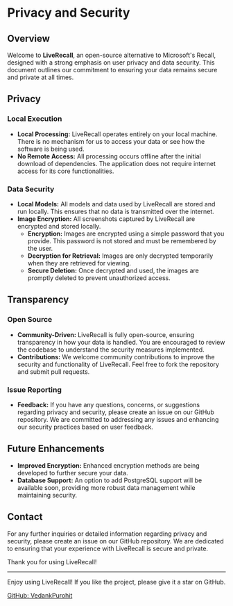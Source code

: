# Privacy and Security

## Overview

Welcome to **LiveRecall**, an open-source alternative to Microsoft's Recall, designed with a strong emphasis on user privacy and data security. This document outlines our commitment to ensuring your data remains secure and private at all times.

## Privacy

### Local Execution

- **Local Processing:** LiveRecall operates entirely on your local machine. There is no mechanism for us to access your data or see how the software is being used.
- **No Remote Access:** All processing occurs offline after the initial download of dependencies. The application does not require internet access for its core functionalities.

### Data Security

- **Local Models:** All models and data used by LiveRecall are stored and run locally. This ensures that no data is transmitted over the internet.
- **Image Encryption:** All screenshots captured by LiveRecall are encrypted and stored locally.
  - **Encryption:** Images are encrypted using a simple password that you provide. This password is not stored and must be remembered by the user.
  - **Decryption for Retrieval:** Images are only decrypted temporarily when they are retrieved for viewing.
  - **Secure Deletion:** Once decrypted and used, the images are promptly deleted to prevent unauthorized access.

## Transparency

### Open Source

- **Community-Driven:** LiveRecall is fully open-source, ensuring transparency in how your data is handled. You are encouraged to review the codebase to understand the security measures implemented.
- **Contributions:** We welcome community contributions to improve the security and functionality of LiveRecall. Feel free to fork the repository and submit pull requests.

### Issue Reporting

- **Feedback:** If you have any questions, concerns, or suggestions regarding privacy and security, please create an issue on our GitHub repository. We are committed to addressing any issues and enhancing our security practices based on user feedback.

## Future Enhancements

- **Improved Encryption:** Enhanced encryption methods are being developed to further secure your data.
- **Database Support:** An option to add PostgreSQL support will be available soon, providing more robust data management while maintaining security.

## Contact

For any further inquiries or detailed information regarding privacy and security, please create an issue on our GitHub repository. We are dedicated to ensuring that your experience with LiveRecall is secure and private.

Thank you for using LiveRecall!

---

Enjoy using LiveRecall! If you like the project, please give it a star on GitHub.

[GitHub: VedankPurohit](https://github.com/VedankPurohit)